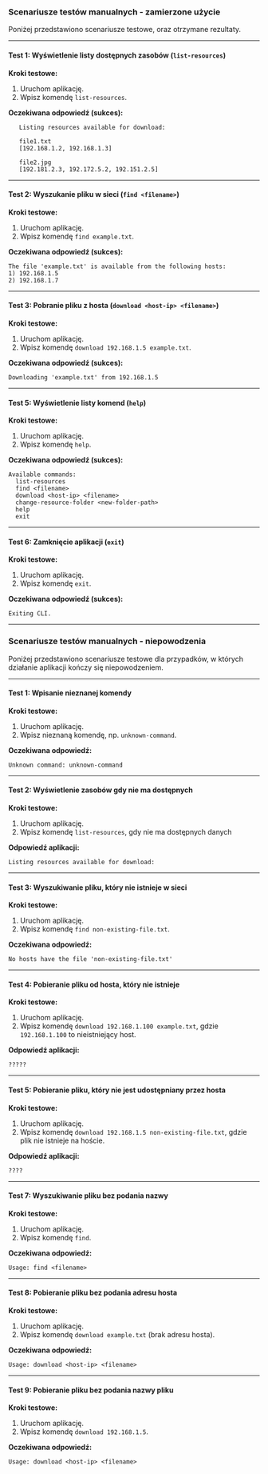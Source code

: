 ### Scenariusze testów manualnych - zamierzone użycie

Poniżej przedstawiono scenariusze testowe, oraz otrzymane rezultaty.

---

#### **Test 1: Wyświetlenie listy dostępnych zasobów (`list-resources`)**
**Kroki testowe:**
1. Uruchom aplikację.
2. Wpisz komendę `list-resources`.

**Oczekiwana odpowiedź (sukces):**
```
   Listing resources available for download:
   
   file1.txt
   [192.168.1.2, 192.168.1.3]

   file2.jpg
   [192.181.2.3, 192.172.5.2, 192.151.2.5]

```
---

#### **Test 2: Wyszukanie pliku w sieci (`find <filename>`)**
**Kroki testowe:**
1. Uruchom aplikację.
2. Wpisz komendę `find example.txt`.

**Oczekiwana odpowiedź (sukces):**
```
The file 'example.txt' is available from the following hosts:
1) 192.168.1.5
2) 192.168.1.7
```
---

#### **Test 3: Pobranie pliku z hosta (`download <host-ip> <filename>`)**
**Kroki testowe:**
1. Uruchom aplikację.
2. Wpisz komendę `download 192.168.1.5 example.txt`.

**Oczekiwana odpowiedź (sukces):**
```
Downloading 'example.txt' from 192.168.1.5
```

---


#### **Test 5: Wyświetlenie listy komend (`help`)**
**Kroki testowe:**
1. Uruchom aplikację.
2. Wpisz komendę `help`.

**Oczekiwana odpowiedź (sukces):**
```
Available commands:
  list-resources
  find <filename>
  download <host-ip> <filename>
  change-resource-folder <new-folder-path>
  help
  exit
```

---

#### **Test 6: Zamknięcie aplikacji (`exit`)**
**Kroki testowe:**
1. Uruchom aplikację.
2. Wpisz komendę `exit`.

**Oczekiwana odpowiedź (sukces):**
```
Exiting CLI.
```

---

### Scenariusze testów manualnych - niepowodzenia

Poniżej przedstawiono scenariusze testowe dla przypadków, w których działanie aplikacji kończy się niepowodzeniem.

---

#### **Test 1: Wpisanie nieznanej komendy**
**Kroki testowe:**
1. Uruchom aplikację.
2. Wpisz nieznaną komendę, np. `unknown-command`.

**Oczekiwana odpowiedź:**
```
Unknown command: unknown-command
```

---

#### **Test 2: Wyświetlenie zasobów gdy nie ma dostępnych**
**Kroki testowe:**
1. Uruchom aplikację.
2. Wpisz komendę `list-resources`, gdy nie ma dostępnych danych

**Odpowiedź aplikacji:**
```
Listing resources available for download:
```

---

#### **Test 3: Wyszukiwanie pliku, który nie istnieje w sieci**
**Kroki testowe:**
1. Uruchom aplikację.
2. Wpisz komendę `find non-existing-file.txt`.

**Oczekiwana odpowiedź:**
```
No hosts have the file 'non-existing-file.txt'
```

---

#### **Test 4: Pobieranie pliku od hosta, który nie istnieje**
**Kroki testowe:**
1. Uruchom aplikację.
2. Wpisz komendę `download 192.168.1.100 example.txt`, gdzie `192.168.1.100` to nieistniejący host.

**Odpowiedź aplikacji:**
```
?????
```

---

#### **Test 5: Pobieranie pliku, który nie jest udostępniany przez hosta**
**Kroki testowe:**
1. Uruchom aplikację.
2. Wpisz komendę `download 192.168.1.5 non-existing-file.txt`, gdzie plik nie istnieje na hoście.

**Odpowiedź aplikacji:**
```
????
```

---

#### **Test 7: Wyszukiwanie pliku bez podania nazwy**
**Kroki testowe:**
1. Uruchom aplikację.
2. Wpisz komendę `find`.

**Oczekiwana odpowiedź:**
```
Usage: find <filename>
```

---

#### **Test 8: Pobieranie pliku bez podania adresu hosta**
**Kroki testowe:**
1. Uruchom aplikację.
2. Wpisz komendę `download example.txt` (brak adresu hosta).

**Oczekiwana odpowiedź:**
```
Usage: download <host-ip> <filename>
```

---

#### **Test 9: Pobieranie pliku bez podania nazwy pliku**
**Kroki testowe:**
1. Uruchom aplikację.
2. Wpisz komendę `download 192.168.1.5`.

**Oczekiwana odpowiedź:**
```
Usage: download <host-ip> <filename>
```